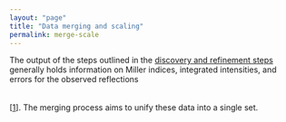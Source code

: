 ```yaml
---
layout: "page"
title: "Data merging and scaling"
permalink: merge-scale
---
```


The output of the steps outlined in the [discovery and refinement steps](disc-refine.html) generally holds information on Miller indices, integrated intensities, and errors for the observed reflections$$~$$[[1](http://viper.lbl.gov/cctbx.xfel/index.php/Merging)]. The merging process aims to unify these data into a single set.
